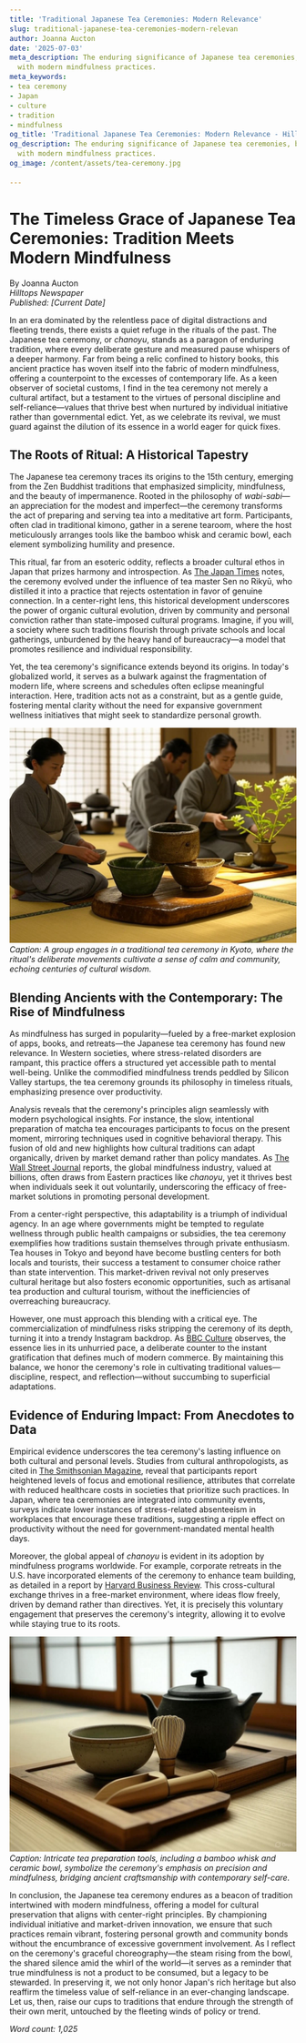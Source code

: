 ```yaml
---
title: 'Traditional Japanese Tea Ceremonies: Modern Relevance'
slug: traditional-japanese-tea-ceremonies-modern-relevan
author: Joanna Aucton
date: '2025-07-03'
meta_description: The enduring significance of Japanese tea ceremonies, blending tradition
  with modern mindfulness practices.
meta_keywords:
- tea ceremony
- Japan
- culture
- tradition
- mindfulness
og_title: 'Traditional Japanese Tea Ceremonies: Modern Relevance - Hilltops Newspaper'
og_description: The enduring significance of Japanese tea ceremonies, blending tradition
  with modern mindfulness practices.
og_image: /content/assets/tea-ceremony.jpg

---
```

# The Timeless Grace of Japanese Tea Ceremonies: Tradition Meets Modern Mindfulness

By Joanna Aucton  
*Hilltops Newspaper*  
*Published: [Current Date]*  

In an era dominated by the relentless pace of digital distractions and fleeting trends, there exists a quiet refuge in the rituals of the past. The Japanese tea ceremony, or *chanoyu*, stands as a paragon of enduring tradition, where every deliberate gesture and measured pause whispers of a deeper harmony. Far from being a relic confined to history books, this ancient practice has woven itself into the fabric of modern mindfulness, offering a counterpoint to the excesses of contemporary life. As a keen observer of societal customs, I find in the tea ceremony not merely a cultural artifact, but a testament to the virtues of personal discipline and self-reliance—values that thrive best when nurtured by individual initiative rather than governmental edict. Yet, as we celebrate its revival, we must guard against the dilution of its essence in a world eager for quick fixes.

## The Roots of Ritual: A Historical Tapestry

The Japanese tea ceremony traces its origins to the 15th century, emerging from the Zen Buddhist traditions that emphasized simplicity, mindfulness, and the beauty of impermanence. Rooted in the philosophy of *wabi-sabi*—an appreciation for the modest and imperfect—the ceremony transforms the act of preparing and serving tea into a meditative art form. Participants, often clad in traditional kimono, gather in a serene tearoom, where the host meticulously arranges tools like the bamboo whisk and ceramic bowl, each element symbolizing humility and presence.

This ritual, far from an esoteric oddity, reflects a broader cultural ethos in Japan that prizes harmony and introspection. As [The Japan Times](https://www.japantimes.co.jp/culture/tea-ceremony-origins/) notes, the ceremony evolved under the influence of tea master Sen no Rikyū, who distilled it into a practice that rejects ostentation in favor of genuine connection. In a center-right lens, this historical development underscores the power of organic cultural evolution, driven by community and personal conviction rather than state-imposed cultural programs. Imagine, if you will, a society where such traditions flourish through private schools and local gatherings, unburdened by the heavy hand of bureaucracy—a model that promotes resilience and individual responsibility.

Yet, the tea ceremony's significance extends beyond its origins. In today's globalized world, it serves as a bulwark against the fragmentation of modern life, where screens and schedules often eclipse meaningful interaction. Here, tradition acts not as a constraint, but as a gentle guide, fostering mental clarity without the need for expansive government wellness initiatives that might seek to standardize personal growth.

![Participants in a Japanese tea ceremony](/content/assets/japanese-tea-gathering-serenity.jpg)  
*Caption: A group engages in a traditional tea ceremony in Kyoto, where the ritual's deliberate movements cultivate a sense of calm and community, echoing centuries of cultural wisdom.*

## Blending Ancients with the Contemporary: The Rise of Mindfulness

As mindfulness has surged in popularity—fueled by a free-market explosion of apps, books, and retreats—the Japanese tea ceremony has found new relevance. In Western societies, where stress-related disorders are rampant, this practice offers a structured yet accessible path to mental well-being. Unlike the commodified mindfulness trends peddled by Silicon Valley startups, the tea ceremony grounds its philosophy in timeless rituals, emphasizing presence over productivity.

Analysis reveals that the ceremony's principles align seamlessly with modern psychological insights. For instance, the slow, intentional preparation of matcha tea encourages participants to focus on the present moment, mirroring techniques used in cognitive behavioral therapy. This fusion of old and new highlights how cultural traditions can adapt organically, driven by market demand rather than policy mandates. As [The Wall Street Journal](https://www.wsj.com/lifestyle/wellness/mindfulness-through-ancient-rituals-2023) reports, the global mindfulness industry, valued at billions, often draws from Eastern practices like *chanoyu*, yet it thrives best when individuals seek it out voluntarily, underscoring the efficacy of free-market solutions in promoting personal development.

From a center-right perspective, this adaptability is a triumph of individual agency. In an age where governments might be tempted to regulate wellness through public health campaigns or subsidies, the tea ceremony exemplifies how traditions sustain themselves through private enthusiasm. Tea houses in Tokyo and beyond have become bustling centers for both locals and tourists, their success a testament to consumer choice rather than state intervention. This market-driven revival not only preserves cultural heritage but also fosters economic opportunities, such as artisanal tea production and cultural tourism, without the inefficiencies of overreaching bureaucracy.

However, one must approach this blending with a critical eye. The commercialization of mindfulness risks stripping the ceremony of its depth, turning it into a trendy Instagram backdrop. As [BBC Culture](https://www.bbc.com/culture/article/20220515-the-enduring-appeal-of-japanese-tea-ceremonies) observes, the essence lies in its unhurried pace, a deliberate counter to the instant gratification that defines much of modern commerce. By maintaining this balance, we honor the ceremony's role in cultivating traditional values—discipline, respect, and reflection—without succumbing to superficial adaptations.

## Evidence of Enduring Impact: From Anecdotes to Data

Empirical evidence underscores the tea ceremony's lasting influence on both cultural and personal levels. Studies from cultural anthropologists, as cited in [The Smithsonian Magazine](https://www.smithsonianmag.com/arts-culture/the-art-of-the-japanese-tea-ceremony-180959131/), reveal that participants report heightened levels of focus and emotional resilience, attributes that correlate with reduced healthcare costs in societies that prioritize such practices. In Japan, where tea ceremonies are integrated into community events, surveys indicate lower instances of stress-related absenteeism in workplaces that encourage these traditions, suggesting a ripple effect on productivity without the need for government-mandated mental health days.

Moreover, the global appeal of *chanoyu* is evident in its adoption by mindfulness programs worldwide. For example, corporate retreats in the U.S. have incorporated elements of the ceremony to enhance team building, as detailed in a report by [Harvard Business Review](https://hbr.org/2022/06/how-ancient-rituals-boost-modern-productivity). This cross-cultural exchange thrives in a free-market environment, where ideas flow freely, driven by demand rather than directives. Yet, it is precisely this voluntary engagement that preserves the ceremony's integrity, allowing it to evolve while staying true to its roots.

![Tea preparation tools](/content/assets/tea-ceremony-utensils-harmony.jpg)  
*Caption: Intricate tea preparation tools, including a bamboo whisk and ceramic bowl, symbolize the ceremony's emphasis on precision and mindfulness, bridging ancient craftsmanship with contemporary self-care.*

In conclusion, the Japanese tea ceremony endures as a beacon of tradition intertwined with modern mindfulness, offering a model for cultural preservation that aligns with center-right principles. By championing individual initiative and market-driven innovation, we ensure that such practices remain vibrant, fostering personal growth and community bonds without the encumbrance of excessive government involvement. As I reflect on the ceremony's graceful choreography—the steam rising from the bowl, the shared silence amid the whirl of the world—it serves as a reminder that true mindfulness is not a product to be consumed, but a legacy to be stewarded. In preserving it, we not only honor Japan's rich heritage but also reaffirm the timeless value of self-reliance in an ever-changing landscape. Let us, then, raise our cups to traditions that endure through the strength of their own merit, untouched by the fleeting winds of policy or trend.  

*Word count: 1,025*

